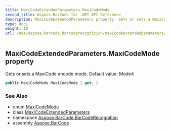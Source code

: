 ```yaml
---
title: MaxiCodeExtendedParameters.MaxiCodeMode
second_title: Aspose.BarCode for .NET API Reference
description: MaxiCodeExtendedParameters property. Gets or sets a MaxiCode encode mode. Default value Mode4
type: docs
weight: 10
url: /net/aspose.barcode.barcoderecognition/maxicodeextendedparameters/maxicodemode/
---
```

## MaxiCodeExtendedParameters.MaxiCodeMode property

Gets or sets a MaxiCode encode mode. Default value: Mode4

```csharp
public MaxiCodeMode MaxiCodeMode { get; }
```

### See Also

* enum [MaxiCodeMode](../../../aspose.barcode.generation/maxicodemode/)
* class [MaxiCodeExtendedParameters](../)
* namespace [Aspose.BarCode.BarCodeRecognition](../../maxicodeextendedparameters/)
* assembly [Aspose.BarCode](../../../)


